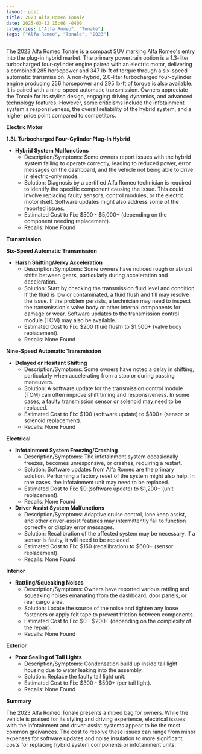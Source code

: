 ```yaml
---
layout: post
title: 2023 Alfa Romeo Tonale
date: 2025-03-12 15:06 -0400
categories: ["Alfa Romeo", "Tonale"]
tags: ["Alfa Romeo", "Tonale", "2023"]
---
```

The 2023 Alfa Romeo Tonale is a compact SUV marking Alfa Romeo's entry into the plug-in hybrid market. The primary powertrain option is a 1.3-liter turbocharged four-cylinder engine paired with an electric motor, delivering a combined 285 horsepower and 347 lb-ft of torque through a six-speed automatic transmission. A non-hybrid, 2.0-liter turbocharged four-cylinder engine producing 256 horsepower and 295 lb-ft of torque is also available. It is paired with a nine-speed automatic transmission. Owners appreciate the Tonale for its stylish design, engaging driving dynamics, and advanced technology features. However, some criticisms include the infotainment system's responsiveness, the overall reliability of the hybrid system, and a higher price point compared to competitors.

**Electric Motor**

**1.3L Turbocharged Four-Cylinder Plug-In Hybrid**

*   **Hybrid System Malfunctions**
    *   Description/Symptoms: Some owners report issues with the hybrid system failing to operate correctly, leading to reduced power, error messages on the dashboard, and the vehicle not being able to drive in electric-only mode.
    *   Solution: Diagnosis by a certified Alfa Romeo technician is required to identify the specific component causing the issue. This could involve replacing faulty sensors, control modules, or the electric motor itself. Software updates might also address some of the reported issues.
    *   Estimated Cost to Fix: $500 - $5,000+ (depending on the component needing replacement).
    *   Recalls: None Found

**Transmission**

**Six-Speed Automatic Transmission**

*   **Harsh Shifting/Jerky Acceleration**
    *   Description/Symptoms: Some owners have noticed rough or abrupt shifts between gears, particularly during acceleration and deceleration.
    *   Solution: Start by checking the transmission fluid level and condition. If the fluid is low or contaminated, a fluid flush and fill may resolve the issue. If the problem persists, a technician may need to inspect the transmission's valve body or other internal components for damage or wear. Software updates to the transmission control module (TCM) may also be available.
    *   Estimated Cost to Fix: $200 (fluid flush) to $1,500+ (valve body replacement).
    *   Recalls: None Found

**Nine-Speed Automatic Transmission**

*   **Delayed or Hesitant Shifting**
    *   Description/Symptoms: Some owners have noted a delay in shifting, particularly when accelerating from a stop or during passing maneuvers.
    *   Solution: A software update for the transmission control module (TCM) can often improve shift timing and responsiveness. In some cases, a faulty transmission sensor or solenoid may need to be replaced.
    *   Estimated Cost to Fix: $100 (software update) to $800+ (sensor or solenoid replacement).
    *   Recalls: None Found

**Electrical**

*   **Infotainment System Freezing/Crashing**
    *   Description/Symptoms: The infotainment system occasionally freezes, becomes unresponsive, or crashes, requiring a restart.
    *   Solution: Software updates from Alfa Romeo are the primary solution. Performing a factory reset of the system might also help. In rare cases, the infotainment unit may need to be replaced.
    *   Estimated Cost to Fix: $0 (software update) to $1,200+ (unit replacement).
    *   Recalls: None Found
*   **Driver Assist System Malfunctions**
    *   Description/Symptoms: Adaptive cruise control, lane keep assist, and other driver-assist features may intermittently fail to function correctly or display error messages.
    *   Solution: Recalibration of the affected system may be necessary. If a sensor is faulty, it will need to be replaced.
    *   Estimated Cost to Fix: $150 (recalibration) to $600+ (sensor replacement).
    *   Recalls: None Found

**Interior**

*   **Rattling/Squeaking Noises**
    *   Description/Symptoms: Owners have reported various rattling and squeaking noises emanating from the dashboard, door panels, or rear cargo area.
    *   Solution: Locate the source of the noise and tighten any loose fasteners or apply felt tape to prevent friction between components.
    *   Estimated Cost to Fix: $0 - $200+ (depending on the complexity of the repair).
    *   Recalls: None Found

**Exterior**

*   **Poor Sealing of Tail Lights**
    *   Description/Symptoms: Condensation build up inside tail light housing due to water leaking into the assembly.
    *   Solution: Replace the faulty tail light unit.
    *   Estimated Cost to Fix: $300 - $500+ (per tail light).
    *   Recalls: None Found

**Summary**

The 2023 Alfa Romeo Tonale presents a mixed bag for owners. While the vehicle is praised for its styling and driving experience, electrical issues with the infotainment and driver-assist systems appear to be the most common greivances. The cost to resolve these issues can range from minor expenses for software updates and noise insulation to more significant costs for replacing hybrid system components or infotainment units.

